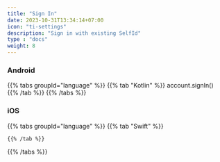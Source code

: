 ```yaml
---
title: "Sign In"
date: 2023-10-31T13:34:14+07:00
icon: "ti-settings"
description: "Sign in with existing SelfId"
type : "docs"
weight: 8
---
```




### Android
{{% tabs groupId="language" %}}
    {{% tab "Kotlin" %}}
    account.signIn()
    {{% /tab %}} 
{{% /tabs %}}

### iOS

{{% tabs groupId="language" %}}
    {{% tab "Swift" %}}
    
    {{% /tab %}}    
{{% /tabs %}}